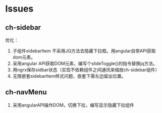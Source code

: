 # Issues 
## ch-sidebar 
优化：
<ol>
<li>子组件sidebarItem 不采用JQ方法去隐藏下拉框。用angular自带API获取dom元素。</li>
<li>采用angular API获取DOM元素，编写个slideToggle()的指令替换jq方法。</li>
<li>用ngrx保存sidbar状态（实现不依赖组件之间通讯来缩放ch-sidebar组件）</li>
<li>无限嵌套sidebarItem样式问题，嵌套下需左边留出位置。</li>
</ol>

## ch-navMenu
<ol>
<li>采用angularAPI操作DOM，切换下拉，编写显示隐藏下拉组件</li>
</ol>
